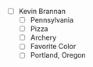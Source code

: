  - [ ] Kevin Brannan
     - [ ] Pennsylvania
     - [ ] Pizza
     - [ ] Archery
     - [ ] Favorite Color
     - [ ] Portland, Oregon
